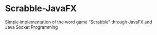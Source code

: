 # Scrabble-JavaFX
Simple implementation of the word game "Scrabble" through JavaFX and Java Socket Programming
